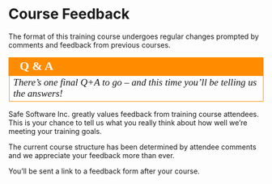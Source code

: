 # Course Feedback

The format of this training course undergoes regular changes prompted by comments and feedback from previous courses.

<table style="border-spacing: 0px">
<tr>
<td style="vertical-align:middle;background-color:darkorange;border: 2px solid darkorange">
<i class="fa fa-bolt fa-lg fa-pull-left fa-fw" style="color:white;padding-right: 12px;vertical-align:text-top"></i>
<span style="color:white;font-size:x-large;font-weight: bold;font-family:serif">Q & A</span>
</td>
</tr>

<tr>
<td style="border: 1px solid darkorange">
<span style="font-family:serif; font-style:italic; font-size:larger">
There’s one final Q+A to go – and this time you’ll be telling us the answers!
</span>
</td>
</tr>
</table>

Safe Software Inc. greatly values feedback from training course attendees. This is your chance to tell us what you really think about how well we’re meeting your training goals.

The current course structure has been determined by attendee comments and we appreciate your feedback more than ever.

You’ll be sent a link to a feedback form after your course.